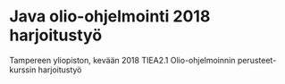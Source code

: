 # Java olio-ohjelmointi 2018 harjoitustyö
Tampereen yliopiston, kevään 2018 TIEA2.1 Olio-ohjelmoinnin perusteet-kurssin harjoitustyö
